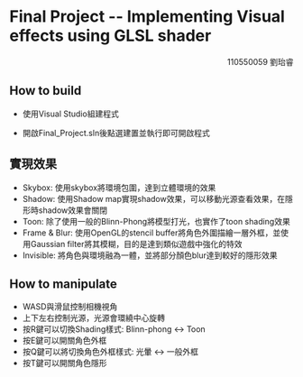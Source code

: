 # Final Project -- Implementing Visual effects using GLSL shader

<div align = "right">110550059 劉珆睿</div>

## How to build

+ 使用Visual Studio組建程式

+ 開啟Final_Project.sln後點選建置並執行即可開啟程式


## 實現效果

+ Skybox: 使用skybox將環境包圍，達到立體環境的效果
+ Shadow: 使用Shadow map實現shadow效果，可以移動光源查看效果，在隱形時shadow效果會關閉
+ Toon: 除了使用一般的Blinn-Phong將模型打光，也實作了toon shading效果
+ Frame & Blur: 使用OpenGL的stencil buffer將角色外圍描繪一層外框，並使用Gaussian filter將其模糊，目的是達到類似遊戲中強化的特效
+ Invisible: 將角色與環境融為一體，並將部分顏色blur達到較好的隱形效果

## How to manipulate

+ WASD與滑鼠控制相機視角
+ 上下左右控制光源，光源會環繞中心旋轉
+ 按R鍵可以切換Shading樣式: Blinn-phong <-> Toon
+ 按E鍵可以開關角色外框
+ 按Q鍵可以將切換角色外框樣式: 光暈 <-> 一般外框
+ 按T鍵可以開關角色隱形



